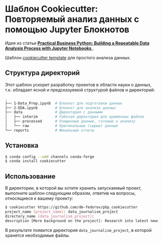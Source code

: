 #  Шаблон Cookiecutter: Повторяемый анализ данных с помощью Jupyter Блокнотов 

Идея из статьи [**Practical Business Python:  Building a Repeatable Data Analysis Process with Jupyter Notebooks** ](http://pbpython.com/notebook-process.html).

Шаблон [cookiecutter template](https://cookiecutter.readthedocs.io/en/1.7.2/) для простого анализа данных.

## Структура директорий

Этот шаблон ускорит разработку проектов в области науки о данных, т.к. обладает ясной и предсказуемой структурой файлов и директорий:

```bash
.
├── 1-Data_Prep.ipynb  # Блокнот для подготовки данных
├── 2-EDA.ipynb        # Блокнот для анализа данных
├── data               # Директория с данными
│   ├── interim        # Рабочая директория для временных файлов
│   ├── processed      # Очищенные данные, готовые к анализу
│   └── raw            # Оригинальные (сырые) данные
└── reports            # Финальные отчеты
```

## Установка

```bash
$ conda config --add channels conda-forge
$ conda install cookiecutter
```

## Использование

В директории, в которой вы хотите хранить запускаемый проект, выполните шаблон следующим образом, ответив на вопросы, относящиеся к вашему проекту:

```bash
$ cookiecutter https://github.com/dm-fedorov/pbp_cookiecutter        
project_name [project_name]: data_journalism_project
directory_name [data_journalism_project]: 
description [More background on the project]: Research into latest news trends.
```

В результате появится директория `data_journalism_project`, в которой хранятся необходимые файлы.